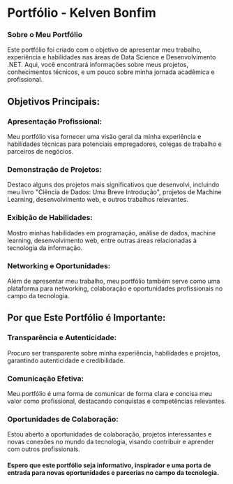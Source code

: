# Portfólio - Kelven Bonfim

### Sobre o Meu Portfólio
Este portfólio foi criado com o objetivo de apresentar meu trabalho, experiência e habilidades nas áreas de Data Science e Desenvolvimento .NET. Aqui, você encontrará informações sobre meus projetos, conhecimentos técnicos, e um pouco sobre minha jornada acadêmica e profissional.

## Objetivos Principais:

### Apresentação Profissional: 
Meu portfólio visa fornecer uma visão geral da minha experiência e habilidades técnicas para potenciais empregadores, colegas de trabalho e parceiros de negócios.

### Demonstração de Projetos: 
Destaco alguns dos projetos mais significativos que desenvolvi, incluindo meu livro "Ciência de Dados: Uma Breve Introdução", projetos de Machine Learning, desenvolvimento web, e outros trabalhos relevantes.

### Exibição de Habilidades: 
Mostro minhas habilidades em programação, análise de dados, machine learning, desenvolvimento web, entre outras áreas relacionadas à tecnologia da informação.

### Networking e Oportunidades:
Além de apresentar meu trabalho, meu portfólio também serve como uma plataforma para networking, colaboração e oportunidades profissionais no campo da tecnologia.


## Por que Este Portfólio é Importante:

### Transparência e Autenticidade: 
Procuro ser transparente sobre minha experiência, habilidades e projetos, garantindo autenticidade e credibilidade.

### Comunicação Efetiva: 
Meu portfólio é uma forma de comunicar de forma clara e concisa meu valor como profissional, destacando conquistas e competências relevantes.

### Oportunidades de Colaboração: 
Estou aberto a oportunidades de colaboração, projetos interessantes e novas conexões no mundo da tecnologia, visando contribuir e aprender com outros profissionais.

#### Espero que este portfólio seja informativo, inspirador e uma porta de entrada para novas oportunidades e parcerias no campo da tecnologia.
